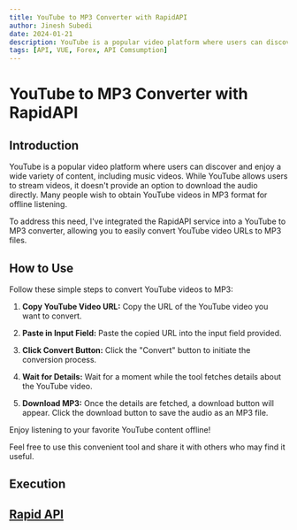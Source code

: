 ```yaml
---
title: YouTube to MP3 Converter with RapidAPI
author: Jinesh Subedi
date: 2024-01-21
description: YouTube is a popular video platform where users can discover and enjoy a wide variety of content, including music videos. While YouTube allows users to stream videos, it doesn't provide an option to download the audio directly. Many people wish to obtain YouTube videos in MP3 format for offline listening.
tags: [API, VUE, Forex, API Comsumption]
---
```

# YouTube to MP3 Converter with RapidAPI

### <BadgeBlog type="tip" title="API, YOUTUBE, Video, MP3" />


## Introduction

YouTube is a popular video platform where users can discover and enjoy a wide variety of content, including music videos. While YouTube allows users to stream videos, it doesn't provide an option to download the audio directly. Many people wish to obtain YouTube videos in MP3 format for offline listening.

To address this need, I've integrated the RapidAPI service into a YouTube to MP3 converter, allowing you to easily convert YouTube video URLs to MP3 files.

## How to Use

Follow these simple steps to convert YouTube videos to MP3:

1. **Copy YouTube Video URL:**
   Copy the URL of the YouTube video you want to convert.

2. **Paste in Input Field:**
   Paste the copied URL into the input field provided.

3. **Click Convert Button:**
   Click the "Convert" button to initiate the conversion process.

4. **Wait for Details:**
   Wait for a moment while the tool fetches details about the YouTube video.

5. **Download MP3:**
   Once the details are fetched, a download button will appear. Click the download button to save the audio as an MP3 file.

Enjoy listening to your favorite YouTube content offline!

Feel free to use this convenient tool and share it with others who may find it useful.


## Execution
<Ytmp3 />

## [Rapid API](https://rapidapi.com/ytjar/api/youtube-mp36)